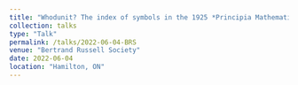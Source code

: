 ```yaml
---
title: "Whodunit? The index of symbols in the 1925 *Principia Mathematica*"
collection: talks
type: "Talk"
permalink: /talks/2022-06-04-BRS
venue: "Bertrand Russell Society"
date: 2022-06-04
location: "Hamilton, ON"
---
```

